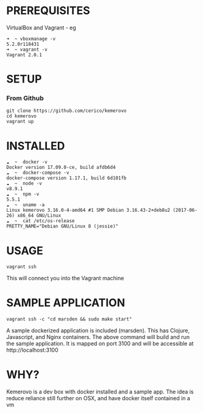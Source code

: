 # PREREQUISITES

VirtualBox and Vagrant - eg

```
➜  ~ vboxmanage -v
5.2.0r118431
➜  ~ vagrant -v
Vagrant 2.0.1
```

# SETUP

### From Github

```
git clone https://github.com/cerico/kemerovo
cd kemerovo
vagrant up
```

# INSTALLED

```
☁  ~  docker -v
Docker version 17.09.0-ce, build afdb6d4
☁  ~  docker-compose -v
docker-compose version 1.17.1, build 6d101fb
☁  ~  node -v
v8.9.1
☁  ~  npm -v
5.5.1
☁  ~  uname -a
Linux kemerovo 3.16.0-4-amd64 #1 SMP Debian 3.16.43-2+deb8u2 (2017-06-26) x86_64 GNU/Linux
☁  ~  cat /etc/os-release
PRETTY_NAME="Debian GNU/Linux 8 (jessie)"
```

# USAGE

```
vagrant ssh
```

This will connect you into the Vagrant machine

# SAMPLE APPLICATION

```
vagrant ssh -c "cd marsden && sudo make start"
```

A sample dockerized application is included (marsden). This has Clojure, Javascript, and Nginx containers. The above command will build and run the sample application. It is mapped on port 3100 and will be accessible at http://localhost:3100


# WHY?

Kemerovo is a dev box with docker installed and a sample app. The idea is reduce reliance still further on OSX, and have docker itself contained in a vm 
